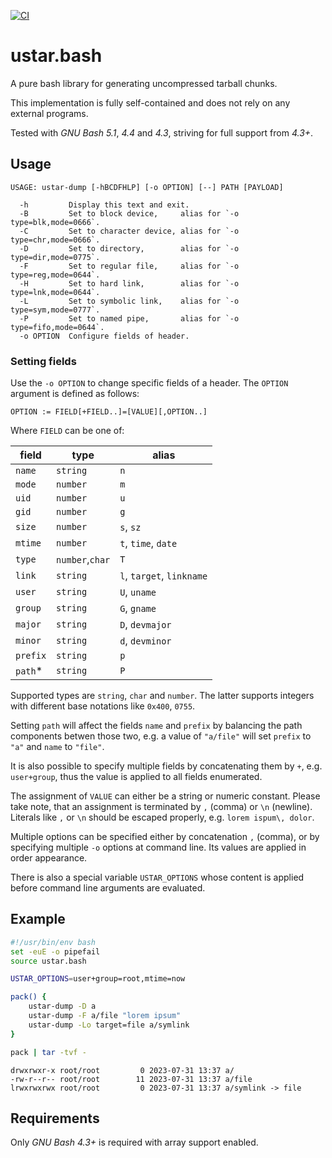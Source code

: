 [![CI](https://github.com/goregath/ustar.bash/actions/workflows/tests.yml/badge.svg)](https://github.com/goregath/ustar.bash/actions/workflows/tests.yml)

# ustar.bash

A pure bash library for generating uncompressed tarball chunks.

This implementation is fully self-contained and does not rely on any external programs.

Tested with _GNU Bash 5.1_, _4.4_ and _4.3_, striving for full support from _4.3+_.

## Usage

```plain
USAGE: ustar-dump [-hBCDFHLP] [-o OPTION] [--] PATH [PAYLOAD]

  -h         Display this text and exit.
  -B         Set to block device,     alias for `-o type=blk,mode=0666`.
  -C         Set to character device, alias for `-o type=chr,mode=0666`.
  -D         Set to directory,        alias for `-o type=dir,mode=0775`.
  -F         Set to regular file,     alias for `-o type=reg,mode=0644`.
  -H         Set to hard link,        alias for `-o type=lnk,mode=0644`.
  -L         Set to symbolic link,    alias for `-o type=sym,mode=0777`.
  -P         Set to named pipe,       alias for `-o type=fifo,mode=0644`.
  -o OPTION  Configure fields of header.
```
### Setting fields

Use the `-o OPTION` to change specific fields of a header. The `OPTION` argument is defined as follows:
```
OPTION := FIELD[+FIELD..]=[VALUE][,OPTION..]
```
Where `FIELD` can be one of:

| field    | type            | alias                     |
|----------|-----------------|---------------------------|
| `name`   | `string`        | `n`                       |
| `mode`   | `number`        | `m`                       |
| `uid`    | `number`        | `u`                       |
| `gid`    | `number`        | `g`                       |
| `size`   | `number`        | `s`, `sz`                 |
| `mtime`  | `number`        | `t`, `time`, `date`       |
| `type`   | `number`,`char` | `T`                       |
| `link`   | `string`        | `l`, `target`, `linkname` |
| `user`   | `string`        | `U`, `uname`              |
| `group`  | `string`        | `G`, `gname`              |
| `major`  | `string`        | `D`, `devmajor`           |
| `minor`  | `string`        | `d`, `devminor`           |
| `prefix` | `string`        | `p`                       |
| `path`\* | `string`        | `P`                       |

Supported types are `string`, `char` and `number`. The latter supports integers with different base notations like `0x400`, `0755`.

Setting `path` will affect the fields `name` and `prefix` by balancing the path components betwen those two, e.g. a value of `"a/file"` will set `prefix` to `"a"` and `name` to `"file"`.

It is also possible to specify multiple fields by concatenating them by `+`, e.g. `user+group`, thus the value is applied to all fields enumerated.

The assignment of `VALUE` can either be a string or numeric constant. Please take note, that an assignment is terminated by `,` (comma) or `\n` (newline). Literals like `,` or `\n` should be escaped properly, e.g. `lorem ispum\, dolor`.

Multiple options can be specified either by concatenation `,` (comma), or by specifying multiple `-o` options at command line. Its values are applied in order appearance.

There is also a special variable `USTAR_OPTIONS` whose content is applied before command line arguments are evaluated.

## Example

```bash
#!/usr/bin/env bash
set -euE -o pipefail
source ustar.bash

USTAR_OPTIONS=user+group=root,mtime=now

pack() {
    ustar-dump -D a
    ustar-dump -F a/file "lorem ipsum"
    ustar-dump -Lo target=file a/symlink
}

pack | tar -tvf -
```
```plain
drwxrwxr-x root/root         0 2023-07-31 13:37 a/
-rw-r--r-- root/root        11 2023-07-31 13:37 a/file
lrwxrwxrwx root/root         0 2023-07-31 13:37 a/symlink -> file
```

## Requirements

Only _GNU Bash 4.3+_ is required with array support enabled.
